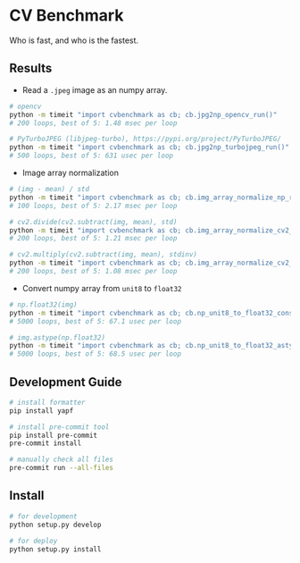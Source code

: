 # CV Benchmark

Who is fast, and who is the fastest.

## Results

- Read a `.jpeg` image as an numpy array.

```bash
# opencv
python -m timeit "import cvbenchmark as cb; cb.jpg2np_opencv_run()"
# 200 loops, best of 5: 1.48 msec per loop

# PyTurboJPEG (libjpeg-turbo), https://pypi.org/project/PyTurboJPEG/
python -m timeit "import cvbenchmark as cb; cb.jpg2np_turbojpeg_run()"
# 500 loops, best of 5: 631 usec per loop
```

- Image array normalization

```bash
# (img - mean) / std
python -m timeit "import cvbenchmark as cb; cb.img_array_normalize_np_run()"
# 100 loops, best of 5: 2.17 msec per loop

# cv2.divide(cv2.subtract(img, mean), std)
python -m timeit "import cvbenchmark as cb; cb.img_array_normalize_cv2_div_run()"
# 200 loops, best of 5: 1.21 msec per loop

# cv2.multiply(cv2.subtract(img, mean), stdinv)
python -m timeit "import cvbenchmark as cb; cb.img_array_normalize_cv2_mult_run()"
# 200 loops, best of 5: 1.08 msec per loop
```

- Convert numpy array from `unit8` to `float32`

```bash
# np.float32(img)
python -m timeit "import cvbenchmark as cb; cb.np_unit8_to_float32_constructor_run()"
# 5000 loops, best of 5: 67.1 usec per loop

# img.astype(np.float32)
python -m timeit "import cvbenchmark as cb; cb.np_unit8_to_float32_astype_run()"
# 5000 loops, best of 5: 68.5 usec per loop
```


## Development Guide

```bash
# install formatter
pip install yapf

# install pre-commit tool
pip install pre-commit
pre-commit install

# manually check all files
pre-commit run --all-files
```

## Install

```bash
# for development
python setup.py develop

# for deploy
python setup.py install
```
